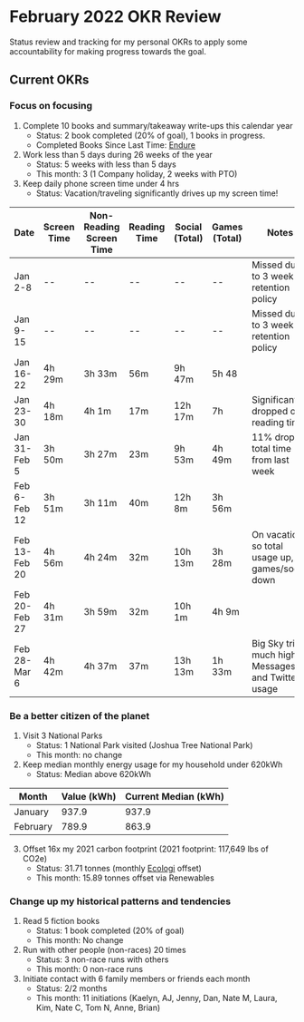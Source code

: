 # February 2022 OKR Review

Status review and tracking for my personal OKRs to apply some accountability for making progress towards the goal.

## Current OKRs

### Focus on focusing
1. Complete 10 books and summary/takeaway write-ups this calendar year
    * Status: 2 book completed (20% of goal), 1 books in progress.
    * Completed Books Since Last Time: [Endure](../books/endure.md)
2. Work less than 5 days during 26 weeks of the year
    * Status: 5 weeks with less than 5 days 
    * This month: 3 (1 Company holiday, 2 weeks with PTO)
3. Keep daily phone screen time under 4 hrs
    * Status: Vacation/traveling significantly drives up my screen time!
 
|Date|Screen Time|Non-Reading Screen Time|Reading Time|Social (Total)|Games (Total)|Notes|
  |------|------|------|------|------|------|------|
  | Jan 2-8 | -- | -- | -- | -- | -- | Missed due to 3 week retention policy |
  | Jan 9-15 | -- | -- | -- | -- | -- | Missed due to 3 week retention policy |
  | Jan 16-22 | 4h 29m | 3h 33m | 56m | 9h 47m | 5h 48 | |
  | Jan 23-30 | 4h 18m | 4h 1m | 17m | 12h 17m | 7h | Significantly dropped off reading time | 
  | Jan 31-Feb 5 | 3h 50m | 3h 27m | 23m | 9h 53m | 4h 49m | 11% drop in total time from last week | 
  | Feb 6-Feb 12 | 3h 51m | 3h 11m | 40m | 12h 8m | 3h 56m | |
  | Feb 13-Feb 20 | 4h 56m | 4h 24m | 32m | 10h 13m | 3h 28m | On vacation so total usage up, games/social down | 
  | Feb 20-Feb 27 | 4h 31m | 3h 59m | 32m | 10h 1m | 4h 9m | | 
  | Feb 28-Mar 6 | 4h 42m | 4h 37m | 37m | 13h 13m | 1h 33m | Big Sky trip, much higher Messages and Twitter usage |
 

### Be a better citizen of the planet
1. Visit 3 National Parks
    * Status: 1 National Park visited (Joshua Tree National Park)
    * This month: no change
2. Keep median monthly energy usage for my household under 620kWh
    * Status: Median above 620kWh 

|Month|Value (kWh)|Current Median (kWh)|
|------|------|------|
|January|937.9|937.9|
|February|789.9|863.9|


3. Offset 16x my 2021 carbon footprint (2021 footprint: 117,649 lbs of CO2e)  
    * Status: 31.71 tonnes (monthly [Ecologi](https://ecologi.com) offset)
    * This month: 15.89 tonnes offset via Renewables

### Change up my historical patterns and tendencies 
1. Read 5 fiction books
    * Status: 1 book completed (20% of goal)
    * This month: No change
2. Run with other people (non-races) 20 times
    * Status: 3 non-race runs with others 
    * This month: 0 non-race runs
3. Initiate contact with 6 family members or friends each month
    * Status: 2/2 months 
    * This month: 11 initiations (Kaelyn, AJ, Jenny, Dan, Nate M, Laura, Kim, Nate C, Tom N, Anne, Brian)
